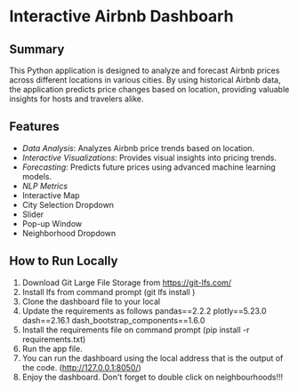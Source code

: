# Interactive Airbnb Dashboarh

## Summary
This Python application is designed to analyze and forecast Airbnb prices across different locations in various cities. By using historical Airbnb data, the application predicts price changes based on location, providing valuable insights for hosts and travelers alike.

## Features
- *Data Analysis*: Analyzes Airbnb price trends based on location.
- *Interactive Visualizations*: Provides visual insights into pricing trends.
- *Forecasting*: Predicts future prices using advanced machine learning models.
- *NLP Metrics*
- Interactive Map
- City Selection Dropdown
- Slider
- Pop-up Window
- Neighborhood  Dropdown



## How to Run Locally

1. Download Git Large File Storage from https://git-lfs.com/
2. Install lfs from command prompt (git lfs install )
3. Clone the dashboard file to your local
4. Update the requirements as follows
pandas==2.2.2
plotly==5.23.0
dash==2.16.1
dash_bootstrap_components==1.6.0
5. Install the requirements file on command prompt (pip install -r requirements.txt)
6. Run the app file.
7. You can run the dashboard using the local address that is the output of the code. (http://127.0.0.1:8050/)
8. Enjoy the dashboard. Don't forget to double click on neighbourhoods!!!

